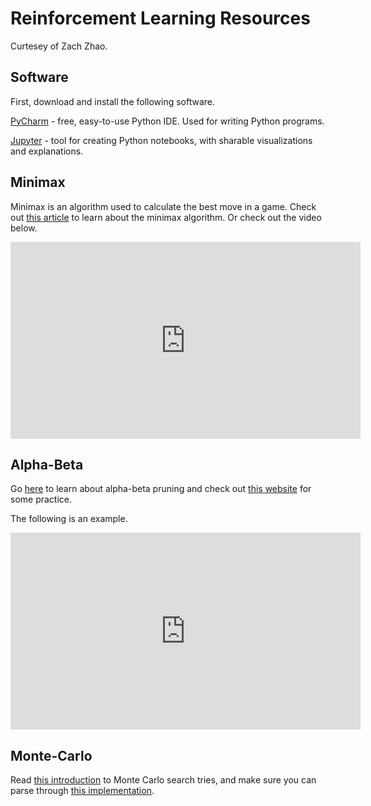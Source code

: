 Reinforcement Learning Resources
===
Curtesey of Zach Zhao.

## Software

First, download and install the following software.

[PyCharm](https://www.jetbrains.com/pycharm/) - free, easy-to-use Python IDE. Used for writing Python programs.

[Jupyter](https://jupyter.org/) - tool for creating Python notebooks, with sharable visualizations and explanations.

## Minimax

Minimax is an algorithm used to calculate the best move in a game. Check out [this article](https://www.geeksforgeeks.org/minimax-algorithm-in-game-theory-set-1-introduction/) to learn about the minimax algorithm. Or check out the video below.
<iframe width="560" height="315" src="https://www.youtube.com/embed/KU9Ch59-4vw" frameborder="0" allow="accelerometer; autoplay; encrypted-media; gyroscope; picture-in-picture" allowfullscreen></iframe>

## Alpha-Beta

Go [here](https://www.hackerearth.com/blog/developers/minimax-algorithm-alpha-beta-pruning/) to learn about alpha-beta pruning and check out [this website](https://inst.eecs.berkeley.edu/~cs61b/fa14/ta-materials/apps/ab_tree_practice/) for some practice.

The following is an example.

<iframe width="560" height="315" src="https://www.youtube.com/embed/Ewh-rF7KSEg" frameborder="0" allow="accelerometer; autoplay; encrypted-media; gyroscope; picture-in-picture" allowfullscreen></iframe>

## Monte-Carlo

Read [this introduction](https://int8.io/monte-carlo-tree-search-beginners-guide/) to Monte Carlo search tries, and make sure you can parse through [this implementation](http://mcts.ai/code/python.html).

